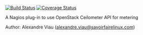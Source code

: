 [![Build Status](https://travis-ci.org/savoirfairelinux/plugin-check_ceilometer.svg?branch=master)](https://travis-ci.org/savoirfairelinux/plugin-check_ceilometer) [![Coverage Status](https://img.shields.io/coveralls/savoirfairelinux/check_ceilometer.svg)](https://coveralls.io/r/savoirfairelinux/plugin-check_ceilometer?branch=coveralls)


A Nagios plug-in to use OpenStack Ceilometer API for metering

Author: Alexandre Viau (alexandre.viau@savoirfairelinux.com)

